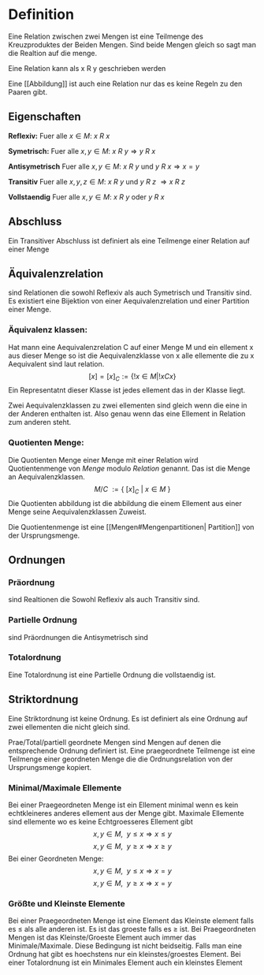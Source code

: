 # Definition
Eine Relation zwischen zwei Mengen ist eine Teilmenge des Kreuzproduktes der Beiden Mengen. Sind beide Mengen gleich so sagt man die Realtion auf die menge.

Eine Relation kann als x R y geschrieben werden

Eine [[Abbildung]] ist auch eine Relation nur das es keine Regeln zu den Paaren gibt.

## Eigenschaften
**Reflexiv:**
Fuer alle $x \in M:\ x\ R\ x$

**Symetrisch:**
Fuer alle $x,y \in M:\ x\ R\ y\Rightarrow y\ R\ x$

**Antisymetrisch**
Fuer alle $x,y \in M:\ x\ R\ y \text{ und }y\ R\ x \Rightarrow x=y$

**Transitiv**
Fuer alle $x,y,z \in M:\ x\ R\ y \text{ und } y\ R\ z\ \Rightarrow x\ R\ z$

**Vollstaendig**
Fuer alle $x,y\in M:\ x\ R\ y \text{ oder }y\ R\ x$

## Abschluss
Ein Transitiver Abschluss ist definiert als eine Teilmenge einer Relation auf einer Menge

## Äquivalenzrelation
sind Relationen die sowohl Reflexiv als auch Symetrisch und Transitiv sind. Es existiert eine Bijektion von einer Aequivalenzrelation und einer Partition einer Menge.

### Äquivalenz klassen:
Hat mann eine Aequivalenzrelation C auf einer Menge M und ein ellement x aus dieser Menge so ist die Aequivalenzklasse von x alle ellemente die zu x Aequivalent sind laut relation.
$$[x]=[x]_C:=\{ !x\in M |!xCx \}$$
Ein Representatnt dieser Klasse ist jedes ellement das in der Klasse liegt.

Zwei Aequivalenzklassen zu zwei ellementen sind gleich wenn die eine in der Anderen enthalten ist. Also genau wenn das eine Ellement in Relation zum anderen steht.

### Quotienten Menge:
Die Quotienten Menge einer Menge mit einer Relation wird Quotientenmenge von *Menge* modulo *Relation* genannt. Das ist die Menge an Aequivalenzklassen.
$$M/C \ :=\{\ [x]_C\ |\ x\in M\ \}$$
Die Quotienten abbildung ist die abbildung die einem Ellement aus einer Menge seine Aequivalenzklassen Zuweist. 

Die Quotientenmenge ist eine [[Mengen#Mengenpartitionen| Partition]] von der Ursprungsmenge.

## Ordnungen
### Präordnung
sind Realtionen die Sowohl Reflexiv als auch Transitiv sind. 
### Partielle Ordnung
sind Präordnungen die Antisymetrisch sind

### Totalordnung
Eine Totalordnung ist eine Partielle Ordnung die vollstaendig ist.

## Striktordnung
Eine Striktordnung ist keine Ordnung. Es ist definiert als eine Ordnung auf zwei ellementen die nicht gleich sind.

Prae/Total/partiell geordnete Mengen sind Mengen auf denen die entsprechende Ordnung definiert ist. Eine praegeordnete Teilmenge ist eine Teilmenge einer geordneten Menge die die Ordnungsrelation von der Ursprungsmenge kopiert.

### Minimal/Maximale Ellemente
Bei einer Praegeordneten Menge ist ein Ellement minimal wenn es kein echtkleineres anderes ellement aus der Menge gibt. Maximale Ellemente sind ellemente wo es keine Echtgroesseres Ellement gibt
$$x,y \in M,\ \ y\leq x \Rightarrow x\leq y$$
$$x,y \in M,\ \ y\geq x \Rightarrow x\geq y$$
Bei einer Geordneten Menge:
$$x,y \in M,\ \ y\leq x \Rightarrow x = y$$
$$x,y \in M,\ \ y\geq x \Rightarrow x = y$$

### Größte und Kleinste Elemente
Bei einer Praegeordneten Menge ist eine Element das Kleinste element falls es $\leq$ als alle anderen ist. Es ist das groeste falls es $\geq$ ist. Bei Praegeordneten Mengen ist das Kleinste/Groeste Element auch immer das Minimale/Maximale. Diese Bedingung ist nicht beidseitig. Falls man eine Ordnung hat gibt es hoechstens nur ein kleinstes/groestes Element. Bei einer Totalordnung ist ein Minimales Element auch ein kleinstes Element